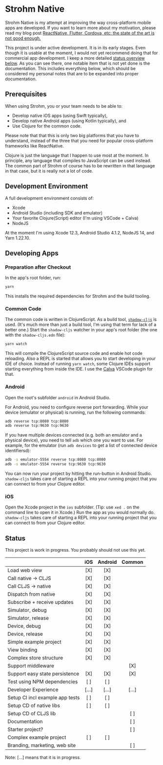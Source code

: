 # Strohm Native

Strohm Native is my attempt at improving the way cross-platform mobile apps are
developed. If you want to learn more about my motivation, please read my blog
post [ReactNative, Flutter, Cordova, etc: the state of the art is not good
enough.][blogpost]

This project is under active development. It is in its early stages. Even though
it is usable at the moment, I would not yet recommend doing that for commercial
app development. I keep a more detailed [status overview below](#status). As you
can see there, one notable item that is not yet done is the documentation. This
includes everything below, which should be considered my personal notes that are
to be expanded into proper documentation.

## Prerequisites

When using Strohm, you or your team needs to be able to:

* Develop native iOS apps (using Swift typically),
* Develop native Android apps (using Kotlin typically), and
* Use Clojure for the common code.

Please note that that this is only two big platforms that you have to
understand, instead of the three that you need for popular cross-platform
frameworks like ReactNative.

Clojure is just the language that I happen to use most at the moment. In
principle, any language that compiles to JavaScript can be used instead. The
common part of Strohm of course has to be rewritten in that language in that
case, but it is really not a lot of code.

## Development Environment

A full development environment consists of:

* Xcode
* Android Studio (including SDK and emulator)
* Your favorite Clojure(Script) editor (I'm using VSCode + Calva)
* NodeJS

At the moment I'm using Xcode 12.3, Android Studio 4.1.2, NodeJS 14, and Yarn
1.22.10.

## Developing Apps

### Preparation after Checkout

In the app's root folder, run:

```bash
yarn
```

This installs the required dependencies for Strohm and the build tooling.

### Common Code

The common code is written in ClojureScript. As a build tool,
[`shadow-cljs`][shadow-cljs] is used. (It's much more than just a build tool,
I'm using that term for lack of a better one.) Start the `shadow-cljs` watcher
in your app's root folder (the one with the `shadow-cljs.edn` file):

```bash
yarn watch
```

This will compile the ClojureScript source code and enable hot code reloading.
Also a REPL is started that allows you to start developing in your IDE of
choice. Instead of running `yarn watch`, some Clojure IDEs support starting
everything from inside the IDE. I use the [Calva][calva] VSCode plugin for that.

### Android

Open the root's subfolder `android` in Android Studio.

For Android, you need to configure reverse port forwarding. While your device
(emulator or physical) is running, run the following commands:

```bash
adb reverse tcp:8080 tcp:8080
adb reverse tcp:9630 tcp:9630
```

If you have multiple devices connected (e.g. both an emulator and a physical
device), you need to tell `adb` which one you want to use. For example, for the
emulator (run `adb devices` to get a list of connected device identifiersd):

```bash
adb -s emulator-5554 reverse tcp:8080 tcp:8080
adb -s emulator-5554 reverse tcp:9630 tcp:9630
```

You can now run your project by hitting the run-button in Android Studio.
`shadow-cljs` takes care of starting a REPL into your running project that you
can connect to from your Clojure editor.

### iOS

Open the Xcode project in the `ios` subfolder. (Tip: use `xed .` on the command
line to open it in Xcode.) Run the app as you would normally do. `shadow-cljs`
takes care of starting a REPL into your running project that you can connect to
from your Clojure editor.

## Status

This project is work in progress. You probably should not use this yet.

|                                 | iOS | Android | Common |
| :------------------------------ | :-: | :-----: | :----: |
| Load web view                   | [X] |   [X]   |        |
| Call native -> CLJS             | [X] |   [X]   |        |
| Call CLJS -> native             | [X] |   [X]   |        |
| Dispatch from native            | [X] |   [X]   |        |
| Subscribe + receive updates     | [X] |   [X]   |        |
| Simulator, debug                | [X] |   [X]   |        |
| Simulator, release              | [X] |   [X]   |        |
| Device, debug                   | [X] |   [X]   |        |
| Device, release                 | [X] |   [X]   |        |
| Simple example project          | [X] |   [X]   |        |
| View binding                    | [X] |   [X]   |        |
| Complex store structure         | [X] |   [X]   |        |
| Support middleware              |     |         |  [X]   |
| Support easy state persistence  | [X] |   [X]   |  [X]   |
| Test using NPM dependencies     | [ ] |   [ ]   |        |
| Developer Experience            | […] |   […]   |  […]   |
| Setup CI incl example app tests | [ ] |   [ ]   |        |
| Setup CD of native libs         | [ ] |   [ ]   |        |
| Setup CD of CLJS lib            |     |         |  [ ]   |
| Documentation                   |     |         |  [ ]   |
| Starter project?                |     |         |  [ ]   |
| Complex example project         | [ ] |   [ ]   |        |
| Branding, marketing, web site   |     |         |  [ ]   |

Note: […] means that it is in progress.

[shadow-cljs]: https://shadow-cljs.github.io/docs/UsersGuide.html
[blogpost]: https://unfolded.dev/posts-output/2021-05-08-mobile-cross-platform/
[calva]: https://calva.io
